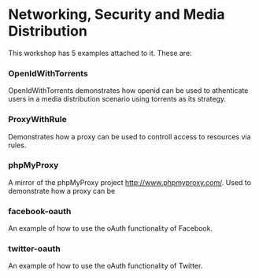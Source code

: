# Networking, Security and Media Distribution
This workshop has 5 examples attached to it. These are:

### OpenIdWithTorrents
OpenIdWithTorrents demonstrates how openid can be used to athenticate users in a media distribution scenario using torrents as its strategy.

### ProxyWithRule
Demonstrates how a proxy can be used to controll access to resources via rules. 

### phpMyProxy
A mirror of the phpMyProxy project <http://www.phpmyproxy.com/>. Used to demonstrate how a proxy can be 

### facebook-oauth
An example of how to use the oAuth functionality of Facebook.

### twitter-oauth
An example of how to use the oAuth functionality of Twitter.

